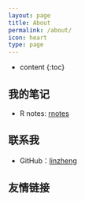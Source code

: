 ```yaml
---
layout: page
title: About
permalink: /about/
icon: heart
type: page
---
```


* content
{:toc}

## 我的笔记

* R notes: [rnotes](https://linzhengmix.github.io/r_notes/)




## 联系我

* GitHub：[linzheng](https://github.com/linzhengmix)

## 友情链接


